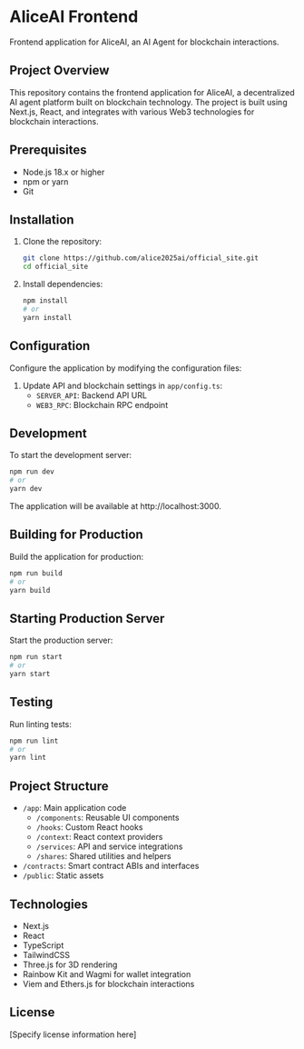 # AliceAI Frontend

Frontend application for AliceAI, an AI Agent for blockchain interactions.

## Project Overview

This repository contains the frontend application for AliceAI, a decentralized AI agent platform built on blockchain technology. The project is built using Next.js, React, and integrates with various Web3 technologies for blockchain interactions.


## Prerequisites

- Node.js 18.x or higher
- npm or yarn
- Git

## Installation

1. Clone the repository:
   ```bash
   git clone https://github.com/alice2025ai/official_site.git
   cd official_site
   ```

2. Install dependencies:
   ```bash
   npm install
   # or
   yarn install
   ```

## Configuration

Configure the application by modifying the configuration files:

1. Update API and blockchain settings in `app/config.ts`:
   - `SERVER_API`: Backend API URL
   - `WEB3_RPC`: Blockchain RPC endpoint


## Development

To start the development server:

```bash
npm run dev
# or
yarn dev
```

The application will be available at http://localhost:3000.

## Building for Production

Build the application for production:

```bash
npm run build
# or
yarn build
```

## Starting Production Server

Start the production server:

```bash
npm run start
# or
yarn start
```

## Testing

Run linting tests:

```bash
npm run lint
# or
yarn lint
```

## Project Structure

- `/app`: Main application code
  - `/components`: Reusable UI components
  - `/hooks`: Custom React hooks
  - `/context`: React context providers
  - `/services`: API and service integrations
  - `/shares`: Shared utilities and helpers
- `/contracts`: Smart contract ABIs and interfaces
- `/public`: Static assets

## Technologies

- Next.js
- React
- TypeScript
- TailwindCSS
- Three.js for 3D rendering
- Rainbow Kit and Wagmi for wallet integration
- Viem and Ethers.js for blockchain interactions

## License

[Specify license information here]
